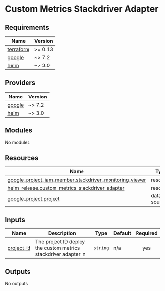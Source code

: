 # Custom Metrics Stackdriver Adapter

<!-- BEGIN_TF_DOCS -->
## Requirements

| Name | Version |
|------|---------|
| <a name="requirement_terraform"></a> [terraform](#requirement\_terraform) | >= 0.13 |
| <a name="requirement_google"></a> [google](#requirement\_google) | ~> 7.2 |
| <a name="requirement_helm"></a> [helm](#requirement\_helm) | ~> 3.0 |

## Providers

| Name | Version |
|------|---------|
| <a name="provider_google"></a> [google](#provider\_google) | ~> 7.2 |
| <a name="provider_helm"></a> [helm](#provider\_helm) | ~> 3.0 |

## Modules

No modules.

## Resources

| Name | Type |
|------|------|
| [google_project_iam_member.stackdriver_monitoring_viewer](https://registry.terraform.io/providers/hashicorp/google/latest/docs/resources/project_iam_member) | resource |
| [helm_release.custom_metrics_stackdriver_adapter](https://registry.terraform.io/providers/hashicorp/helm/latest/docs/resources/release) | resource |
| [google_project.project](https://registry.terraform.io/providers/hashicorp/google/latest/docs/data-sources/project) | data source |

## Inputs

| Name | Description | Type | Default | Required |
|------|-------------|------|---------|:--------:|
| <a name="input_project_id"></a> [project\_id](#input\_project\_id) | The project ID deploy the custom metrics stackdriver adapter in | `string` | n/a | yes |

## Outputs

No outputs.
<!-- END_TF_DOCS -->
